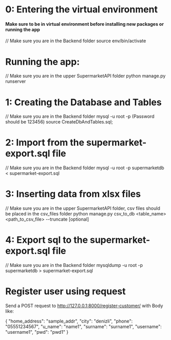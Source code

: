 # 0: Entering the virtual environment 
#### Make sure to be in virtual environment before installing new packages or running the app
// Make sure you are in the Backend folder
source env/bin/activate

# Running the app:
// Make sure you are in the upper SupermarketAPI folder
python manage.py runserver

# 1: Creating the Database and Tables
// Make sure you are in the Backend folder
mysql -u root -p
(Password should be 123456)
source CreateDbAndTables.sql;

# 2: Import from the supermarket-export.sql file
// Make sure you are in the Backend folder
mysql -u root -p supermarketdb < supermarket-export.sql

# 3: Inserting data from xlsx files
// Make sure you are in the upper SupermarketAPI folder, csv files should be placed in the csv_files folder
python manage.py csv_to_db <table_name> <path_to_csv_file> --truncate [optional]

# 4: Export sql to the supermarket-export.sql file
// Make sure you are in the Backend folder
mysqldump -u root -p supermarketdb > supermarket-export.sql

# Register user using request
Send a POST request to http://127.0.0.1:8000/register-customer/ with Body like:

{
    "home_address": "sample_addr",
    "city": "denizli",
    "phone": "05551234567",
    "u_name": "name1",
    "surname": "surname1",
    "username": "username1",
    "pwd": "pwd1"
}
